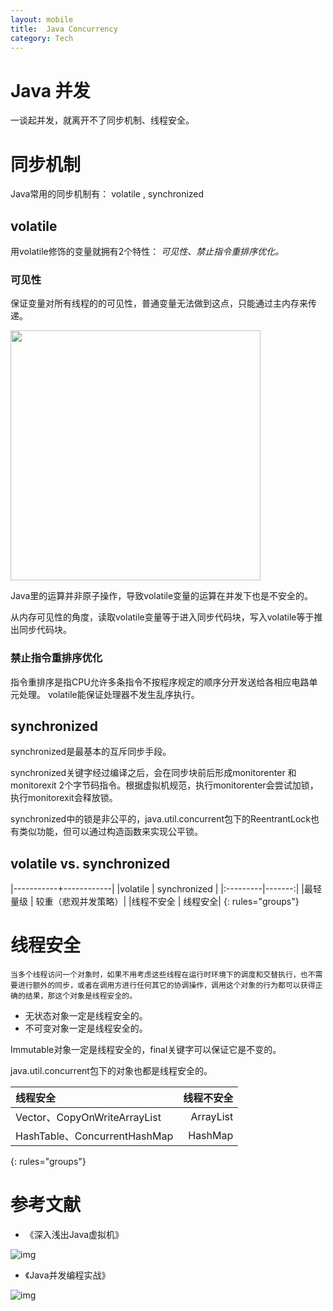 ```yaml
---
layout: mobile
title:  Java Concurrency
category: Tech
---
```


Java 并发
=====================
一谈起并发，就离开不了同步机制、线程安全。

# 同步机制
Java常用的同步机制有： volatile , synchronized

## volatile
用volatile修饰的变量就拥有2个特性： *可见性、禁止指令重排序优化。*

### 可见性
保证变量对所有线程的的可见性，普通变量无法做到这点，只能通过主内存来传递。  

<img src="/img/2016/JavaCurrentMem.png" width="400">

Java里的运算并非原子操作，导致volatile变量的运算在并发下也是不安全的。

从内存可见性的角度，读取volatile变量等于进入同步代码块，写入volatile等于推出同步代码块。
  
### 禁止指令重排序优化
指令重排序是指CPU允许多条指令不按程序规定的顺序分开发送给各相应电路单元处理。
volatile能保证处理器不发生乱序执行。

## synchronized
synchronized是最基本的互斥同步手段。

synchronized关键字经过编译之后，会在同步块前后形成monitorenter 和monitorexit 2个字节码指令。根据虚拟机规范，执行monitorenter会尝试加锁， 执行monitorexit会释放锁。

synchronized中的锁是非公平的，java.util.concurrent包下的ReentrantLock也有类似功能，但可以通过构造函数来实现公平锁。


##  volatile vs. synchronized

|-----------+------------|
|volatile   | synchronized |
|:---------|-------:|
|最轻量级   | 较重（悲观并发策略）|
|线程不安全 | 线程安全|
{: rules="groups"}


# 线程安全

	当多个线程访问一个对象时，如果不用考虑这些线程在运行时环境下的调度和交替执行，也不需要进行额外的同步，或者在调用方进行任何其它的协调操作，调用这个对象的行为都可以获得正确的结果，那这个对象是线程安全的。  

* 无状态对象一定是线程安全的。
* 不可变对象一定是线程安全的。

Immutable对象一定是线程安全的，final关键字可以保证它是不变的。

  java.util.concurrent包下的对象也都是线程安全的。

|线程安全 | 线程不安全|
|:---------|----------:|
|Vector、CopyOnWriteArrayList | ArrayList|
|HashTable、ConcurrentHashMap  | HashMap|
{: rules="groups"}




# 参考文献

* 《深入浅出Java虚拟机》  

![img](https://img3.doubanio.com/lpic/s27458236.jpg)


* 《Java并发编程实战》  

![img](https://img3.doubanio.com/lpic/s7663093.jpg)
